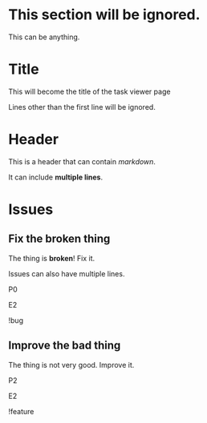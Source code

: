 # This section will be ignored.

This can be anything.

# Title

This will become the title of the task viewer page

Lines other than the first line will be ignored.


# Header

This is a header that can contain *markdown*.

It can include **multiple lines**.


# Issues

## Fix the broken thing

The thing is **broken**!  Fix it.

Issues can also have multiple lines.

P0

E2

!bug


## Improve the bad thing

The thing is not very good.  Improve it.

P2

E2

!feature
